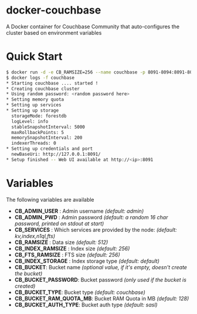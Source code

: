 # docker-couchbase

A Docker container for Couchbase Community that auto-configures the cluster based on environment variables

# Quick Start

```bash
$ docker run -d -e CB_RAMSIZE=256 --name couchbase -p 8091-8094:8091-8094 -p 11210:11210 crobin/couchbase-community
$ docker logs -f couchbase
* Starting couchbase .... started !
* Creating couchbase cluster
* Using random password: <random password here>
* Setting memory quota
* Setting up services
* Setting up storage
  storageMode: forestdb
  logLevel: info
  stableSnapshotInterval: 5000
  maxRollbackPoints: 5
  memorySnapshotInterval: 200
  indexerThreads: 0
* Setting up credentials and port
  newBaseUri: http://127.0.0.1:8091/
* Setup finished -- Web UI available at http://<ip>:8091
```

# Variables

The following variables are available

* __CB_ADMIN_USER__ : Admin username _(default: admin)_
* __CB_ADMIN_PWD__ : Admin password _(default: a random 16 char password, printed on stdout at start)_
* __CB_SERVICES__ : Which services are provided by the node: _(default: kv,index,n1ql,fts)_
* __CB_RAMSIZE__ : Data size _(default: 512)_
* __CB_INDEX_RAMSIZE__ : Index size _(default: 256)_
* __CB_FTS_RAMSIZE__ : FTS size _(default: 256)_
* __CB_INDEX_STORAGE__ : Index storage type _(default: default)_
* __CB_BUCKET__: Bucket name _(optional value, if it's empty, doesn't create the bucket)_
* __CB_BUCKET_PASSWORD__: Bucket password _(only used if the bucket is created)_
* __CB_BUCKET_TYPE__: Bucket type _(default: couchbase)_
* __CB_BUCKET_RAM_QUOTA_MB__: Bucket RAM Quota in MB _(default: 128)_
* __CB_BUCKET_AUTH_TYPE__: Bucket auth type _(default: sasl)_